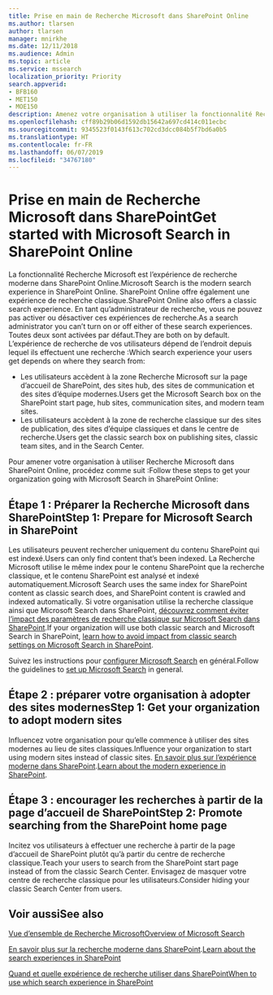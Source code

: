```yaml
---
title: Prise en main de Recherche Microsoft dans SharePoint Online
ms.author: tlarsen
author: tlarsen
manager: mnirkhe
ms.date: 12/11/2018
ms.audience: Admin
ms.topic: article
ms.service: mssearch
localization_priority: Priority
search.appverid:
- BFB160
- MET150
- MOE150
description: Amenez votre organisation à utiliser la fonctionnalité Recherche Microsoft dans SharePoint Online
ms.openlocfilehash: cff89b29b06d1592db15642a697cd414c011ecbc
ms.sourcegitcommit: 9345523f0143f613c702cd3dcc084b5f7bd6a0b5
ms.translationtype: HT
ms.contentlocale: fr-FR
ms.lasthandoff: 06/07/2019
ms.locfileid: "34767180"
---
```

# <a name="get-started-with-microsoft-search-in-sharepoint"></a><span data-ttu-id="e9316-103">Prise en main de Recherche Microsoft dans SharePoint</span><span class="sxs-lookup"><span data-stu-id="e9316-103">Get started with Microsoft Search in SharePoint Online</span></span>

<span data-ttu-id="e9316-104">La fonctionnalité Recherche Microsoft est l’expérience de recherche moderne dans SharePoint Online.</span><span class="sxs-lookup"><span data-stu-id="e9316-104">Microsoft Search is the modern search experience in SharePoint Online.</span></span> <span data-ttu-id="e9316-105">SharePoint Online offre également une expérience de recherche classique.</span><span class="sxs-lookup"><span data-stu-id="e9316-105">SharePoint Online also offers a classic search experience.</span></span> <span data-ttu-id="e9316-106">En tant qu’administrateur de recherche, vous ne pouvez pas activer ou désactiver ces expériences de recherche.</span><span class="sxs-lookup"><span data-stu-id="e9316-106">As a search administrator you can’t turn on or off either of these search experiences.</span></span> <span data-ttu-id="e9316-107">Toutes deux sont activées par défaut.</span><span class="sxs-lookup"><span data-stu-id="e9316-107">They are both on by default.</span></span> <span data-ttu-id="e9316-108">L’expérience de recherche de vos utilisateurs dépend de l’endroit depuis lequel ils effectuent une recherche :</span><span class="sxs-lookup"><span data-stu-id="e9316-108">Which search experience your users get depends on where they search from:</span></span>

- <span data-ttu-id="e9316-109">Les utilisateurs accèdent à la zone Recherche Microsoft sur la page d’accueil de SharePoint, des sites hub, des sites de communication et des sites d’équipe modernes.</span><span class="sxs-lookup"><span data-stu-id="e9316-109">Users get the Microsoft Search box on the SharePoint start page, hub sites, communication sites, and modern team sites.</span></span>
- <span data-ttu-id="e9316-110">Les utilisateurs accèdent à la zone de recherche classique sur des sites de publication, des sites d’équipe classiques et dans le centre de recherche.</span><span class="sxs-lookup"><span data-stu-id="e9316-110">Users get the classic search box on publishing sites, classic team sites, and in the Search Center.</span></span>

<span data-ttu-id="e9316-111">Pour amener votre organisation à utiliser Recherche Microsoft dans SharePoint Online, procédez comme suit :</span><span class="sxs-lookup"><span data-stu-id="e9316-111">Follow these steps to get your organization going with Microsoft Search in SharePoint Online:</span></span>

## <a name="step-1-prepare-for-microsoft-search-in-sharepoint"></a><span data-ttu-id="e9316-112">Étape 1 : Préparer la Recherche Microsoft dans SharePoint</span><span class="sxs-lookup"><span data-stu-id="e9316-112">Step 1: Prepare for Microsoft Search in SharePoint</span></span>

<span data-ttu-id="e9316-113">Les utilisateurs peuvent rechercher uniquement du contenu SharePoint qui est indexé.</span><span class="sxs-lookup"><span data-stu-id="e9316-113">Users can only find content that’s been indexed.</span></span> <span data-ttu-id="e9316-114">La Recherche Microsoft utilise le même index pour le contenu SharePoint que la recherche classique, et le contenu SharePoint est analysé et indexé automatiquement.</span><span class="sxs-lookup"><span data-stu-id="e9316-114">Microsoft Search uses the same index for SharePoint content as classic search does, and SharePoint content is crawled and indexed automatically.</span></span> <span data-ttu-id="e9316-115">Si votre organisation utilise la recherche classique ainsi que Microsoft Search dans SharePoint, [découvrez comment éviter l’impact des paramètres de recherche classique sur Microsoft Search dans SharePoint](https://docs.microsoft.com/sharepoint/differences-classic-modern-search).</span><span class="sxs-lookup"><span data-stu-id="e9316-115">If your organization will use both classic search and Microsoft Search in SharePoint, [learn how to avoid impact from classic search settings on Microsoft Search in SharePoint](https://docs.microsoft.com/sharepoint/differences-classic-modern-search).</span></span>

<span data-ttu-id="e9316-116">Suivez les instructions pour [configurer Microsoft Search](set-up-microsoft-search.md) en général.</span><span class="sxs-lookup"><span data-stu-id="e9316-116">Follow the guidelines to [set up Microsoft Search](set-up-microsoft-search.md) in general.</span></span>


## <a name="step-2-get-your-organization-to-adopt-modern-sites"></a><span data-ttu-id="e9316-117">Étape 2 : préparer votre organisation à adopter des sites modernes</span><span class="sxs-lookup"><span data-stu-id="e9316-117">Step 1: Get your organization to adopt modern sites</span></span>

<span data-ttu-id="e9316-118">Influencez votre organisation pour qu’elle commence à utiliser des sites modernes au lieu de sites classiques.</span><span class="sxs-lookup"><span data-stu-id="e9316-118">Influence your organization to start using modern sites instead of classic sites.</span></span> <span data-ttu-id="e9316-119">[En savoir plus sur l’expérience moderne dans SharePoint](https://support.office.com/article/SharePoint-classic-and-modern-experiences-5725c103-505d-4a6e-9350-300d3ec7d73f).</span><span class="sxs-lookup"><span data-stu-id="e9316-119">[Learn about the modern experience in SharePoint](https://support.office.com/article/SharePoint-classic-and-modern-experiences-5725c103-505d-4a6e-9350-300d3ec7d73f).</span></span>

## <a name="step-3-promote-searching-from-the-sharepoint-start-page"></a><span data-ttu-id="e9316-120">Étape 3 : encourager les recherches à partir de la page d’accueil de SharePoint</span><span class="sxs-lookup"><span data-stu-id="e9316-120">Step 2: Promote searching from the SharePoint home page</span></span>

<span data-ttu-id="e9316-121">Incitez vos utilisateurs à effectuer une recherche à partir de la page d’accueil de SharePoint plutôt qu’à partir du centre de recherche classique.</span><span class="sxs-lookup"><span data-stu-id="e9316-121">Teach your users to search from the SharePoint start page instead of from the classic Search Center.</span></span> <span data-ttu-id="e9316-122">Envisagez de masquer votre centre de recherche classique pour les utilisateurs.</span><span class="sxs-lookup"><span data-stu-id="e9316-122">Consider hiding your classic Search Center from users.</span></span>

## <a name="see-also"></a><span data-ttu-id="e9316-123">Voir aussi</span><span class="sxs-lookup"><span data-stu-id="e9316-123">See also</span></span>
[<span data-ttu-id="e9316-124">Vue d’ensemble de Recherche Microsoft</span><span class="sxs-lookup"><span data-stu-id="e9316-124">Overview of Microsoft Search</span></span>](overview-microsoft-search.md)

<span data-ttu-id="e9316-125">[En savoir plus sur la recherche moderne dans SharePoint](https://docs.microsoft.com/fr-FR/sharepoint/overview-of-search).</span><span class="sxs-lookup"><span data-stu-id="e9316-125">[Learn about the search experiences in SharePoint](https://docs.microsoft.com/fr-FR/sharepoint/overview-of-search)</span></span>

[<span data-ttu-id="e9316-126">Quand et quelle expérience de recherche utiliser dans SharePoint</span><span class="sxs-lookup"><span data-stu-id="e9316-126">When to use which search experience in SharePoint</span></span>](https://docs.microsoft.com/sharepoint/get-started-with-modern-search-experience)